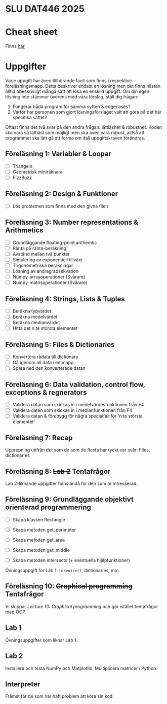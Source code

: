 # SLU DAT446 2025


# Cheat sheet

Finns [här](99-formelblad/README.pdf)

# Uppgifter

Varje uppgift har även tillhörande facit som finns i respektive föreläsningsmapp. Detta beskriver endast en lösning men det finns nästan alltid obeskrivligt många sätt att lösa en enskild uppgift. Om din egen lösning inte stämmer överens med våra förslag, ställ dig frågan: 

1. Fungerar båda program för samma syften & edgecases?
2. Varför har personen som gjort lösningsförslaget valt att göra på det här specifika sättet?

Oftast finns det två svar på den andra frågan: lättläshet & robusthet. Koden ska vara så lättläst som möjligt men ska även vara robust, alltså att programmet ska lätt gå att forma om ifall uppgiftskraven förändras. 

## Föreläsning 1: Variabler & Loopar 
- [ ] Triangeln
- [ ] Geometrisk miniräknare
- [ ] FizzBuzz

## Föreläsning 2: Design & Funktioner
- [ ] Lös problemen som finns med den givna filen

## Föreläsning 3: Number representations & Arithmetics
- [ ] Grundläggande floating-point arithemtic
- [ ] Ränta på ränta-beräkning
- [ ] Avstånd mellan två punkter
- [ ] Simulering av exponentiell tillväxt
- [ ] Trigonometriska beräkningar
- [ ] Lösning av andragradsekvation
- [ ] Numpy-arrayoperationer (Svårare)
- [ ] Numpy-matrisoperationer (Svårare)

## Föreläsning 4: Strings, Lists & Tuples
- [ ] Beräkna typvärdet
- [ ] Beräkna medelvärdet
- [ ] Beräkna medianvärdet
- [ ] Hitta det n:te största elementet

## Föreläsning 5: Files & Dictionaries
- [ ] Konvertera rådata till dictionary
- [ ] Gå igenom all data i en mapp
- [ ] Spara ned den konverterade datan

## Föreläsning 6: Data validation, control flow, exceptions & regnerators
- [ ] Validera datan som skickas in i medelvärdesfunktionen från F4
- [ ] Validera datan som skickas in i medianfunktionen från F4
- [ ] Validera datan & förebygg för några specialfall för 'n:te största elementet'

## Föreläsning 7: Recap

Upprepning utifrån det som de som de flesta har tyckt var svår: Files,
dictionaries


## Föreläsning 8: ~~Lab 2~~ Tentafrågor

Lab 2-liknande uppgifter finns ändå för den som är intresserad.

## Föreläsning 9: Grundläggande objektivt orienterad programmering
- [ ] Skapa klassen Rectangle
- [ ] Skapa metoden get_perimeter
- [ ] Skapa metoden get_area
- [ ] Skapa metoden get_middle
- [ ] Skapa metoden intersects (+ eventuella hjälpfunktioner)


Övningsuppgift för Lab 1: `tokenize()`, dictionaries, mm.

## Föreläsning 10: ~~Graphical programming~~ Tentafrågor

Vi skippar *Lecture 10: Graphical programming* och gör istället tentafrågor med
OOP.


## Lab 1

Övningsuppgifter som liknar Lab 1.

## Lab 2


Installera och testa NumPy och Matplotlib. Multiplicera matricer i
Python.


## Interpreter

Främst för de som har haft problem att köra sin kod.
